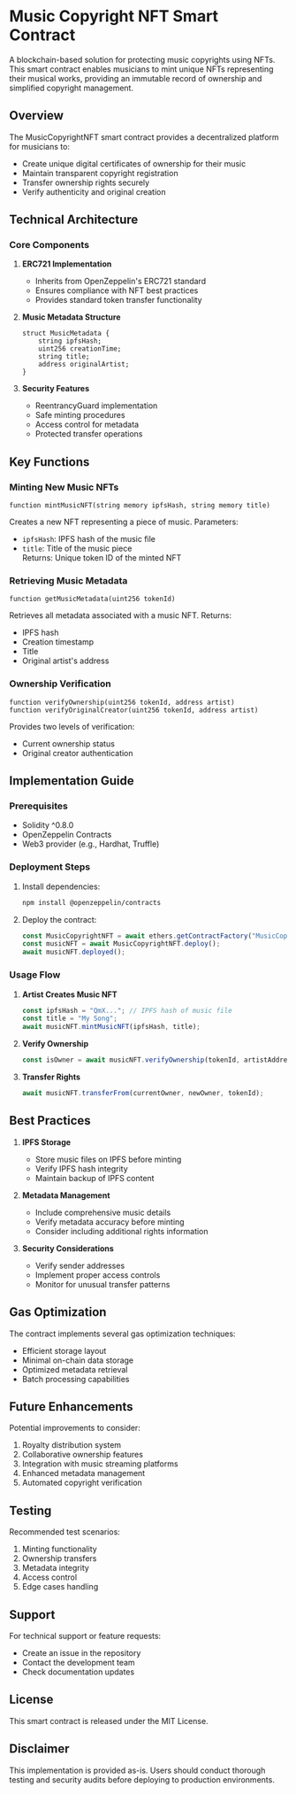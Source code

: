 # Music Copyright NFT Smart Contract 

A blockchain-based solution for protecting music copyrights using NFTs. This smart contract enables musicians to mint unique NFTs representing their musical works, providing an immutable record of ownership and simplified copyright management.

## Overview

The MusicCopyrightNFT smart contract provides a decentralized platform for musicians to:
- Create unique digital certificates of ownership for their music
- Maintain transparent copyright registration
- Transfer ownership rights securely
- Verify authenticity and original creation

## Technical Architecture

### Core Components

1. **ERC721 Implementation**
   - Inherits from OpenZeppelin's ERC721 standard
   - Ensures compliance with NFT best practices
   - Provides standard token transfer functionality

2. **Music Metadata Structure**
   ```solidity
   struct MusicMetadata {
       string ipfsHash;
       uint256 creationTime;
       string title;
       address originalArtist;
   }
   ```

3. **Security Features**
   - ReentrancyGuard implementation
   - Safe minting procedures
   - Access control for metadata
   - Protected transfer operations

## Key Functions

### Minting New Music NFTs
```solidity
function mintMusicNFT(string memory ipfsHash, string memory title)
```
Creates a new NFT representing a piece of music. Parameters:
- `ipfsHash`: IPFS hash of the music file
- `title`: Title of the music piece  
Returns: Unique token ID of the minted NFT

### Retrieving Music Metadata
```solidity
function getMusicMetadata(uint256 tokenId)
```
Retrieves all metadata associated with a music NFT. Returns:
- IPFS hash
- Creation timestamp
- Title
- Original artist's address

### Ownership Verification
```solidity
function verifyOwnership(uint256 tokenId, address artist)
function verifyOriginalCreator(uint256 tokenId, address artist)
```
Provides two levels of verification:
- Current ownership status
- Original creator authentication

## Implementation Guide

### Prerequisites
- Solidity ^0.8.0
- OpenZeppelin Contracts
- Web3 provider (e.g., Hardhat, Truffle)

### Deployment Steps

1. Install dependencies:
   ```bash
   npm install @openzeppelin/contracts
   ```

2. Deploy the contract:
   ```javascript
   const MusicCopyrightNFT = await ethers.getContractFactory("MusicCopyrightNFT");
   const musicNFT = await MusicCopyrightNFT.deploy();
   await musicNFT.deployed();
   ```

### Usage Flow

1. **Artist Creates Music NFT**
   ```javascript
   const ipfsHash = "QmX..."; // IPFS hash of music file
   const title = "My Song";
   await musicNFT.mintMusicNFT(ipfsHash, title);
   ```

2. **Verify Ownership**
   ```javascript
   const isOwner = await musicNFT.verifyOwnership(tokenId, artistAddress);
   ```

3. **Transfer Rights**
   ```javascript
   await musicNFT.transferFrom(currentOwner, newOwner, tokenId);
   ```

## Best Practices

1. **IPFS Storage**
   - Store music files on IPFS before minting
   - Verify IPFS hash integrity
   - Maintain backup of IPFS content

2. **Metadata Management**
   - Include comprehensive music details
   - Verify metadata accuracy before minting
   - Consider including additional rights information

3. **Security Considerations**
   - Verify sender addresses
   - Implement proper access controls
   - Monitor for unusual transfer patterns

## Gas Optimization

The contract implements several gas optimization techniques:
- Efficient storage layout
- Minimal on-chain data storage
- Optimized metadata retrieval
- Batch processing capabilities

## Future Enhancements

Potential improvements to consider:
1. Royalty distribution system
2. Collaborative ownership features
3. Integration with music streaming platforms
4. Enhanced metadata management
5. Automated copyright verification

## Testing

Recommended test scenarios:
1. Minting functionality
2. Ownership transfers
3. Metadata integrity
4. Access control
5. Edge cases handling

## Support

For technical support or feature requests:
- Create an issue in the repository
- Contact the development team
- Check documentation updates

## License

This smart contract is released under the MIT License.

## Disclaimer

This implementation is provided as-is. Users should conduct thorough testing and security audits before deploying to production environments.
